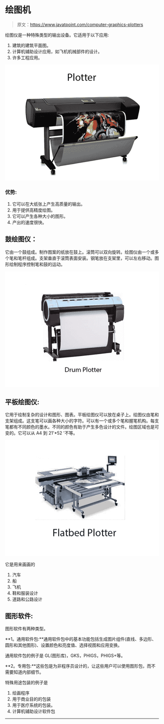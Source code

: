 # 绘图机

> 原文：<https://www.javatpoint.com/computer-graphics-plotters>

绘图仪是一种特殊类型的输出设备。它适用于以下应用:

1.  建筑的建筑平面图。
2.  计算机辅助设计应用，如飞机机械部件的设计。
3.  许多工程应用。

![Plotters](img/ab2b6901c9c7f33738d9f1f186d2aa41.png)

### 优势:

1.  它可以在大纸张上产生高质量的输出。
2.  用于提供高精度绘图。
3.  它可以产生各种大小的图形。
4.  产出的速度很快。

## 鼓绘图仪：

它由一个鼓组成。制作图案的纸放在鼓上。滚筒可以双向旋转。绘图仪由一个或多个笔和笔杆组成。支架垂直于滚筒表面安装。钢笔放在支架里，可以左右移动。图形绘制程序控制笔和鼓的运动。

![Plotters](img/16e3c193806db5e2921bcad9aa652a42.png)

## 平板绘图仪:

它用于绘制复杂的设计和图形、图表。平板绘图仪可以放在桌子上。绘图仪由笔和支架组成。这支笔可以画各种大小的字符。可以有一个或多个笔和握笔机构。每支笔都有不同颜色的墨水。不同的颜色有助于产生多色设计的文件。绘图区域也是可变的。它可以从 A4 到 21'*52 '不等。

![Plotters](img/8864ad119a3094a885acc17f6ef77546.png)

它是用来画画的

1.  汽车
2.  船
3.  飞机
4.  鞋和服装设计
5.  道路和公路设计

## 图形软件:

图形软件有两种类型。

**1。通用软件包:**通用软件包中的基本功能包括生成图片组件(直线、多边形、圆形和其他图形)、设置颜色和亮度值、选择视图和应用变换。

通用软件包的例子是 GL(图形库)，GKS，PHIGS，PHIGS+等。

**2。专用包:**这些包是为非程序员设计的，让这些用户可以使用图形包，而不需要知道内部细节。

特殊用途包装的例子是

1.  绘画程序
2.  用于商业目的的包装
3.  用于医疗系统的包装。
4.  计算机辅助设计软件包

* * *